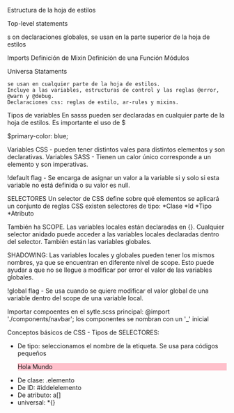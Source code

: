 Estructura de la hoja de estilos

Top-level statements

s   on declaraciones globales, se usan en la parte superior de la hoja de estilos

Imports
Definición de Mixin 
Definición de una Función 
Módulos 

Universa Stataments 

    se usan en cualquier parte de la hoja de estilos. 
    Incluye a las variables, estructuras de control y las reglas @error, @warn y @debug.
    Declaraciones css: reglas de estilo, ar-rules y mixins. 

Tipos de variables
En sasss pueden ser declaradas en cualquier parte de la hoja de estilos. Es importante el uso de $ 

$primary-color: blue;

Variables CSS - pueden tener distintos vales para distintos elementos y son declarativas.
Variables SASS - Tienen un calor único corresponde a un elemento y son imperativas. 

!default flag - Se encarga de asignar un valor a la variable si y solo si esta variable no está definida o su valor es null. 

SELECTORES
Un selector de CSS define sobre qué elementos se aplicará un conjunto de reglas CSS
existen selectores de tipo: 
*Clase
*Id 
*Tipo
*Atributo

También ha SCOPE. Las variables locales están declaradas en {}. Cualquier selector anidado puede acceder a las variables locales declaradas dentro del selector. 
También están las variables globales. 

SHADOWING: Las variables locales y globales pueden tener los mismos nombres, ya que se encuentran en diferente nivel de scope. Esto puede ayudar a que no se llegue a modificar por error el valor de las variables globales.

!global flag - Se usa cuando se quiere modificar el valor global de una variable dentro del scope de una variable local.


Importar compoentes en el sytle.scss principal: @import './components/navbar'; los componentes se nombran con un '_' inicial 



Conceptos básicos de CSS - Tipos de SELECTORES:
* De tipo: seleccionamos el nombre de la etiqueta. Se usa para códigos pequeños
    <div>
        <p> Hola Mundo</>
    <div/>
    <style>
        div{
            background: pink;
        }
    </style>
* De clase: .elemento
* De ID: #iddelelemento
* De atributo: a[]
    <a href  = 'www.unapagina.com'></a>
    <style>
        a[href='www.unapagina.com']{
            color: orange;
        }
    </style>
* universal: *{}

